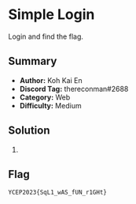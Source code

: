# Simple Login
Login and find the flag.

## Summary
+ **Author:** Koh Kai En
+ **Discord Tag:** thereconman#2688
+ **Category:** Web
+ **Difficulty:** Medium

## Solution
1. 


## Flag
```
YCEP2023{SqL1_wAS_fUN_r1GHt}
```